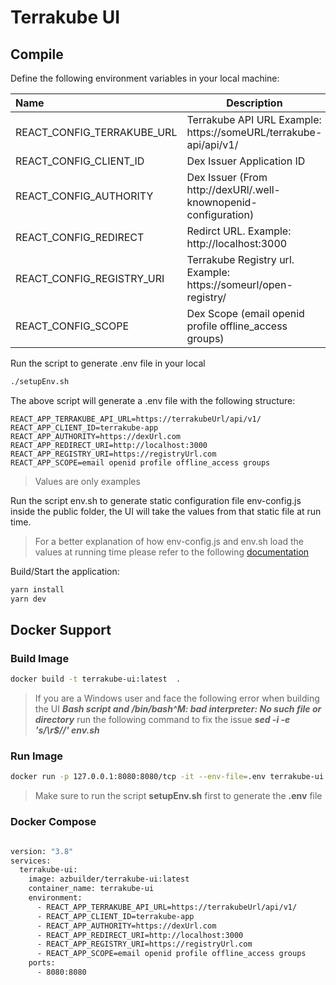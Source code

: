 # Terrakube UI

## Compile

Define the following environment variables in your local machine:

|Name                         | Description                                                          |
|:----------------------------|----------------------------------------------------------------------|
|REACT_CONFIG_TERRAKUBE_URL   | Terrakube API URL Example: https://someURL/terrakube-api/api/v1/     | 
|REACT_CONFIG_CLIENT_ID       | Dex Issuer Application ID                                            |
|REACT_CONFIG_AUTHORITY       | Dex Issuer (From http://dexURl/.well-knownopenid-configuration)      |
|REACT_CONFIG_REDIRECT        | Redirct URL. Example: http://localhost:3000                          |
|REACT_CONFIG_REGISTRY_URI    | Terrakube Registry url. Example: https://someurl/open-registry/      |
|REACT_CONFIG_SCOPE           | Dex Scope (email openid profile offline_access groups)               |

Run the script to generate .env file in your local

```bash
./setupEnv.sh
```

The above script will generate a .env file with the following structure:

```
REACT_APP_TERRAKUBE_API_URL=https://terrakubeUrl/api/v1/
REACT_APP_CLIENT_ID=terrakube-app
REACT_APP_AUTHORITY=https://dexUrl.com
REACT_APP_REDIRECT_URI=http://localhost:3000
REACT_APP_REGISTRY_URI=https://registryUrl.com
REACT_APP_SCOPE=email openid profile offline_access groups
```

> Values are only examples

Run the script env.sh to generate static configuration file env-config.js inside the public folder, the UI will take the values from that static file at run time.

> For a better explanation of how env-config.js and env.sh load the values at running time please refer to the following [documentation](https://www.freecodecamp.org/news/how-to-implement-runtime-environment-variables-with-create-react-app-docker-and-nginx-7f9d42a91d70/)

Build/Start the application:

```bash
yarn install
yarn dev
```

## Docker Support

### Build Image

```bash
docker build -t terrakube-ui:latest  .
```

> If you are a Windows user and face the following error when building the UI ***Bash script and /bin/bash^M: bad interpreter: No such file or directory*** run the following command to fix the issue ***sed -i -e 's/\r$//' env.sh***

### Run Image

```bash
docker run -p 127.0.0.1:8080:8080/tcp -it --env-file=.env terrakube-ui:latest
```

> Make sure to run the script  **setupEnv.sh** first to generate the **.env** file

### Docker Compose

```dockerfile

version: "3.8"
services:
  terrakube-ui:
    image: azbuilder/terrakube-ui:latest
    container_name: terrakube-ui
    environment:
      - REACT_APP_TERRAKUBE_API_URL=https://terrakubeUrl/api/v1/
      - REACT_APP_CLIENT_ID=terrakube-app
      - REACT_APP_AUTHORITY=https://dexUrl.com
      - REACT_APP_REDIRECT_URI=http://localhost:3000
      - REACT_APP_REGISTRY_URI=https://registryUrl.com
      - REACT_APP_SCOPE=email openid profile offline_access groups
    ports:
      - 8080:8080 
```